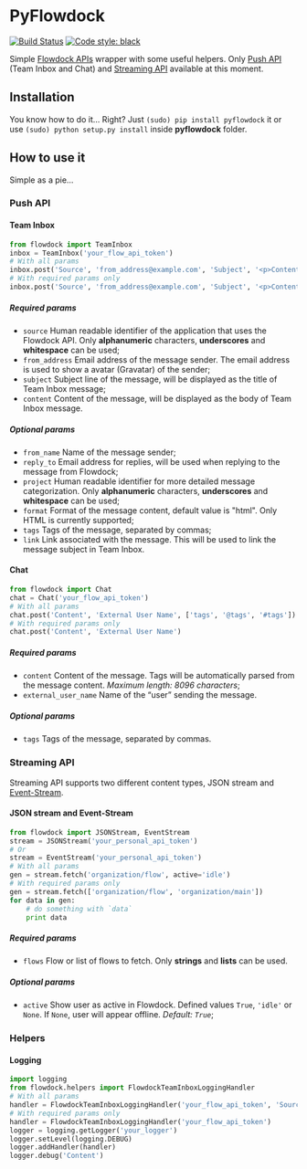 # PyFlowdock

[![Build Status](https://travis-ci.org/hugovk/PyFlowdock.svg?branch=master)](https://travis-ci.org/hugovk/PyFlowdock)
[![Code style: black](https://img.shields.io/badge/code%20style-black-000000.svg)](https://github.com/ambv/black)

Simple [Flowdock APIs](https://flowdock.com/api) wrapper with some useful helpers. Only [Push API](https://flowdock.com/api/push) (Team Inbox and Chat) and [Streaming API](https://flowdock.com/api/streaming) available at this moment.
## Installation
You know how to do it… Right? Just `(sudo) pip install pyflowdock` it or use `(sudo) python setup.py install` inside **pyflowdock** folder.

## How to use it
Simple as a pie…

### Push API
#### Team Inbox

```python
from flowdock import TeamInbox
inbox = TeamInbox('your_flow_api_token')
# With all params
inbox.post('Source', 'from_address@example.com', 'Subject', '<p>Content.</p>', 'From Name', 'reply_to@example.com', 'Project', 'format', ['tags', '@tags', '#tags'], 'http://link.example.com')
# With required params only
inbox.post('Source', 'from_address@example.com', 'Subject', '<p>Content.</p>')
```
##### Required params

+ `source` Human readable identifier of the application that uses the Flowdock API. Only **alphanumeric** characters, **underscores** and **whitespace** can be used;
+ `from_address` Email address of the message sender. The email address is used to show a avatar (Gravatar) of the sender;
+ `subject` Subject line of the message, will be displayed as the title of Team Inbox message;
+ `content` Content of the message, will be displayed as the body of Team Inbox message.

##### Optional params

+ `from_name` Name of the message sender;
+ `reply_to` Email address for replies, will be used when replying to the message from Flowdock;
+ `project` Human readable identifier for more detailed message categorization. Only **alphanumeric** characters, **underscores** and **whitespace** can be used;
+ `format` Format of the message content, default value is "html". Only HTML is currently supported;
+ `tags` Tags of the message, separated by commas;
+ `link` Link associated with the message. This will be used to link the message subject in Team Inbox.


#### Chat

```python
from flowdock import Chat
chat = Chat('your_flow_api_token')
# With all params
chat.post('Content', 'External User Name', ['tags', '@tags', '#tags'])
# With required params only
chat.post('Content', 'External User Name')
```
##### Required params

+ `content` Content of the message. Tags will be automatically parsed from the message content. *Maximum length: 8096 characters*;
+ `external_user_name` Name of the “user” sending the message.

##### Optional params

+ `tags` Tags of the message, separated by commas.

### Streaming API
Streaming API supports two different content types, JSON stream and [Event-Stream](http://dev.w3.org/html5/eventsource/).

#### JSON stream and Event-Stream

```python
from flowdock import JSONStream, EventStream
stream = JSONStream('your_personal_api_token')
# Or
stream = EventStream('your_personal_api_token')
# With all params
gen = stream.fetch('organization/flow', active='idle')
# With required params only
gen = stream.fetch(['organization/flow', 'organization/main'])
for data in gen:
	# do something with `data`
	print data
```
##### Required params

+ `flows` Flow or list of flows to fetch. Only **strings** and **lists** can be used.

##### Optional params

+ `active` Show user as active in Flowdock. Defined values `True`, `'idle'` or `None`. If `None`, user will appear offline. *Default: `True`*;

### Helpers
#### Logging

```python
import logging
from flowdock.helpers import FlowdockTeamInboxLoggingHandler
# With all params
handler = FlowdockTeamInboxLoggingHandler('your_flow_api_token', 'Source', 'from_address@example.com', 'From Name')
# With required params only
handler = FlowdockTeamInboxLoggingHandler('your_flow_api_token')
logger = logging.getLogger('your_logger')
logger.setLevel(logging.DEBUG)
logger.addHandler(handler)
logger.debug('Content')
```
